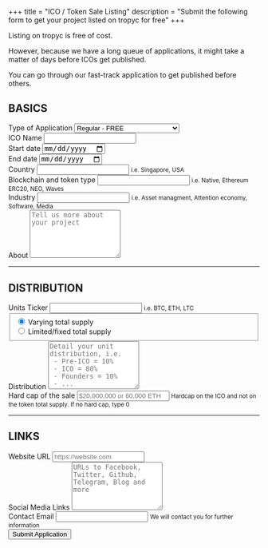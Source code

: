 +++
title = "ICO / Token Sale Listing"
description = "Submit the following form to get your project listed on tropyc for free"
+++

<div class="container">
  <div class="row justify-content-center">
    <div class="col-lg-6">
      <form action="https://formspree.io/tokensale@tropyc.co" method="POST" class="border rounded p-4">
        <p> Listing on tropyc is free of cost. </p>
        <p> However, because we have a long queue of applications, it might take a matter of days before ICOs get published. </p>
        <p> You can go through our fast-track application to get published before others.</p>
        <h2 class="h3 text-center bg-primary p-2 text-white my-5">BASICS</h2>
        <div class="form-group">
          <label for="applicationType">Type of Application</label>
          <select name="applicationType" class="form-control" id="applicationType">
            <option>Regular - FREE</option>
            <option>Fast track 48h - 0.01 BTC</option>
            <option>1 week high visibility - 0.05 BTC</option>
          </select>
        </div>
        <div class="form-group">
          <label for="name">ICO Name</label>
          <input type="text" name="name" class="form-control form-control-sm" id="name" required>
        </div>
        <div class="row">
          <div class="col">
            <div class="form-group">
              <label for="startDate">Start date</label>
              <input type="date" name="startDate" class="form-control form-control-sm" id="startDate" required>
            </div>
          </div>
          <div class="col">
            <div class="form-group">
              <label for="endDate">End date</label>
              <input type="date" name="endDate" class="form-control form-control-sm" id="endDate" required>
            </div>
          </div>
        </div>
        <div class="form-group">
          <label for="country">Country</label>
          <input type="text" name="country" class="form-control form-control-sm" id="country" aria-describedby="countryHelp">
          <small id="countryHelp" class="form-text text-muted">i.e. Singapore, USA</small>
        </div>
        <div class="form-group">
          <label for="blockchainTokenType">Blockchain and token type</label>
          <input type="text" name="blockchainTokenType" class="form-control form-control-sm" id="blockchainTokenType" aria-describedby="blockchainTokenTypeHelp">
          <small id="blockchainTokenTypeHelp" class="form-text text-muted">i.e. Native, Ethereum ERC20, NEO, Waves</small>
        </div>
        <div class="form-group">
          <label for="industry">Industry</label>
          <input type="text" name="industry" class="form-control form-control-sm" id="industry" aria-describedby="industryHelp">
          <small id="industryHelp" class="form-text text-muted">i.e. Asset managment, Attention economy, Software, Media</small>
        </div>
        <div class="form-group">
          <label for="about">About</label>
          <textarea name="about" class="form-control form-control-sm" id="about" rows="6" placeholder="Tell us more about your project"></textarea>
        </div>
        <hr class="my-5">
        <h2 class="h3 text-center bg-primary p-2 text-white my-5">DISTRIBUTION</h2>
        <div class="form-group">
          <label for="ticker">Units Ticker</label>
          <input type="text" name="ticker" class="form-control form-control-sm" id="ticker">
          <small id="tickerHelp" class="form-text text-muted">i.e. BTC, ETH, LTC</small>
        </div>
        <fieldset class="form-group">
          <div class="form-check">
            <label class="form-check-label">
              <input class="form-check-input" type="radio" name="supplyType" id="supplyType" value="Varying total supply" checked>
              Varying total supply
            </label>
          </div>
          <div class="form-check">
            <label class="form-check-label">
              <input class="form-check-input" type="radio" name="supplyType" id="supplyType" value="Limited/fixed total supply">
              Limited/fixed total supply
            </label>
          </div>
        </fieldset>
        <div class="form-group">
          <label for="distribution">Distribution</label>
          <textarea name="distribution" class="form-control form-control-sm" id="distribution" rows="6" placeholder="Detail your unit distribution, i.e. &#10; - Pre-ICO = 10% &#10; - ICO = 80% &#10; - Founders = 10% &#10; - ..."></textarea>
        </div>
        <div class="form-group">
          <label for="hardCap">Hard cap of the sale</label>
          <input type="text" name="hardCap" class="form-control form-control-sm" id="hardCap" aria-describedby="hardCapHelp" placeholder="$20,000,000 or 60,000 ETH">
          <small id="hardCapHelp" class="form-text text-muted">Hardcap on the ICO and not on the token total supply. If no hard cap, type 0</small>
        </div>
        <hr class="my-5">
        <h2 class="h3 text-center bg-primary p-2 text-white my-5">LINKS</h2>
        <div class="form-group">
          <label for="websiteUrl">Website URL</label>
          <input type="url" name="websiteUrl" class="form-control form-control-sm" id="websiteUrl" placeholder="https://website.com">
        </div>
        <div class="form-group">
          <label for="socialLinks">Social Media Links</label>
          <textarea name="socialLinks" class="form-control form-control-sm" id="socialLinks" rows="6" placeholder="URLs to Facebook, Twitter, Github, Telegram, Blog and more"></textarea>
        </div>
        <div class="form-group">
          <label for="email">Contact Email</label>
          <input type="email" name="_replyto" class="form-control form-control-sm" id="email" aria-describedby="emailHelp" required>
          <small id="emailHelp" class="form-text text-muted">We will contact you for further information</small>
        </div>
        <input type="hidden" name="_subject" value="Token Sale Listing - New submission" />
        <button type="submit" class="btn btn-primary d-block mx-auto">Submit Application</button>
      </form>
    </div>
  </div>
</div>
